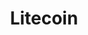 ---
title: "Litecoin"
logo: "ltc_logo.png"
QRCode: "ltc_qr.png"
addressPrefix: "LTC"
address: "MTC8i3R5euHwwUYJTWni5cUb7igKXNT8Cd"

draft: true
weight: 6
---